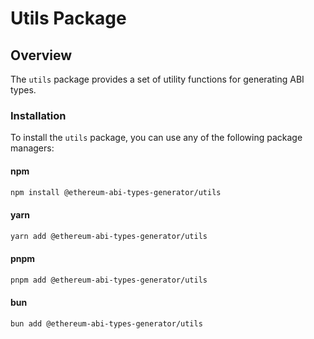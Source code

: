 # Utils Package

## Overview

The `utils` package provides a set of utility functions for generating ABI types.

### Installation

To install the `utils` package, you can use any of the following package managers:

#### npm

```bash
npm install @ethereum-abi-types-generator/utils
```

#### yarn

```bash
yarn add @ethereum-abi-types-generator/utils
```

#### pnpm

```bash
pnpm add @ethereum-abi-types-generator/utils
```

#### bun

```bash
bun add @ethereum-abi-types-generator/utils
```
